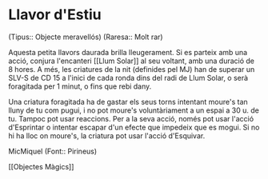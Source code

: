 # Llavor d'Estiu

(Tipus:: Objecte meravellós) (Raresa:: Molt rar)

Aquesta petita llavors daurada brilla lleugerament. Si es parteix amb una acció, conjura l'encanteri [[Llum Solar]] al seu voltant, amb una duració de 8 hores. A més, les criatures de la nit (definides pel MJ) han de superar un SLV-S de CD 15 a l'inici de cada ronda dins del radi de Llum Solar, o serà foragitada per 1 minut, o fins que rebi dany.

Una criatura foragitada ha de gastar els seus torns intentant moure's tan lluny de tu com pugui, i no pot moure's voluntàriament a un espai a 30 u. de tu. Tampoc pot usar reaccions. Per a la seva acció, només pot usar l'acció d'Esprintar o intentar escapar d'un efecte que impedeix que es mogui. Si no hi ha lloc on moure's, la criatura pot usar l'acció d'Esquivar.

MicMiquel (Font:: Pirineus)

[[Objectes Màgics]]